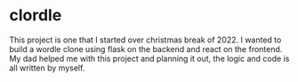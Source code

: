 # clordle

This project is one that I started over christmas break of 2022. I wanted to build a wordle clone using flask on the backend and react on the frontend.
My dad helped me with this project and planning it out, the logic and code is all written by myself.
